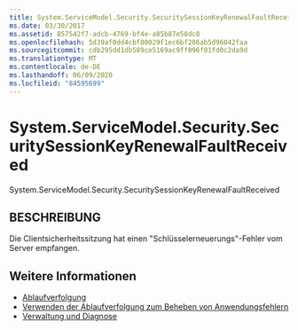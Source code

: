 ```yaml
---
title: System.ServiceModel.Security.SecuritySessionKeyRenewalFaultReceived
ms.date: 03/30/2017
ms.assetid: 857542f7-adcb-4769-bf4e-a85b87e58dc8
ms.openlocfilehash: 5d39af0dd4cbf80029f1ec6bf286ab5d96042faa
ms.sourcegitcommit: cdb295dd1db589ce5169ac9ff096f01fd0c2da9d
ms.translationtype: MT
ms.contentlocale: de-DE
ms.lasthandoff: 06/09/2020
ms.locfileid: "84595699"
---
```

# <a name="systemservicemodelsecuritysecuritysessionkeyrenewalfaultreceived"></a>System.ServiceModel.Security.SecuritySessionKeyRenewalFaultReceived
System.ServiceModel.Security.SecuritySessionKeyRenewalFaultReceived  
  
## <a name="description"></a>BESCHREIBUNG  
 Die Clientsicherheitssitzung hat einen "Schlüsselerneuerungs"-Fehler vom Server empfangen.  
  
## <a name="see-also"></a>Weitere Informationen

- [Ablaufverfolgung](index.md)
- [Verwenden der Ablaufverfolgung zum Beheben von Anwendungsfehlern](using-tracing-to-troubleshoot-your-application.md)
- [Verwaltung und Diagnose](../index.md)
